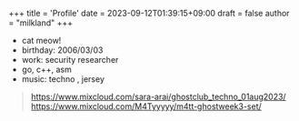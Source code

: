 +++
title = 'Profile'
date = 2023-09-12T01:39:15+09:00
draft = false
author = "milkland"
+++

* cat meow!
* birthday: 2006/03/03
* work: security researcher
* go, c++, asm
* music: techno , jersey
> https://www.mixcloud.com/sara-arai/ghostclub_techno_01aug2023/
> https://www.mixcloud.com/M4Tyyyyy/m4tt-ghostweek3-set/